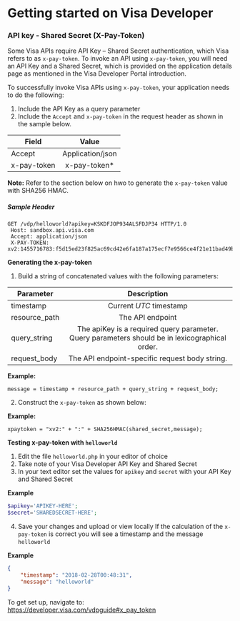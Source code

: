 # Getting started on Visa Developer
### API key - Shared Secret (X-Pay-Token)

Some Visa APIs require API Key – Shared Secret authentication, which Visa refers to as `x-pay-token`. To invoke an API using `x-pay-token`, you will need an API Key and a Shared Secret, which is provided on the application details page as mentioned in the Visa Developer Portal introduction.

To successfully invoke Visa APIs using `x-pay-token`, your application needs to do the following:

1. Include the API Key as a query parameter
2. Include the `Accept` and `x-pay-token` in the request header as shown in the sample below.

|Field   |Value   |
| -------|:------:|
|Accept  |Application/json|
|x-pay-token|x-pay-token*|

**Note:** Refer to the section below on hwo to generate the `x-pay-token` value with SHA256 HMAC.

##### Sample Header #####
```
GET /vdp/helloworld?apikey=KSKDFJOP934ALSFDJP34 HTTP/1.0 
 Host: sandbox.api.visa.com
 Accept: application/json
 X-PAY-TOKEN: xv2:1455716783:f5d15ed23f825ac69cd42e6fa187a175ecf7e9566ce4f21e11bad49bed4cc363
 ```


**<a name="xpaygen"></a>Generating the x-pay-token**

1. Build a string of concatenated values with the following parameters:

|Parameter     |Description     |
|--------------|:--------------:|
|timestamp     |Current *UTC* timestamp|
|resource_path |The API endpoint    |
|query_string  |The apiKey is a required query parameter.  Query parameters should be in lexicographical order.|
|request_body  |The API endpoint-specific request body string.|

**<a hname="mssg"></a>Example:**
```
message = timestamp + resource_path + query_string + request_body;
```
2. Construct the `x-pay-token` as shown below:

**<a name="xp"></a>Example:**
```
xpaytoken = "xv2:" + ":" + SHA256HMAC(shared_secret,message);
```
**<a name="hwphp"></a>Testing x-pay-token with `helloworld`**
1. Edit the file `helloworld.php` in your editor of choice
2. Take note of your Visa Developer API Key and Shared Secret
3. In your text editor set the values for `apikey` and `secret` with your API Key and Shared Secret

**Example**
```PHP
$apikey='APIKEY-HERE';
$secret='SHAREDSECRET-HERE';
```
4. Save your changes and upload or view locally
If the calculation of the `x-pay-token` is correct you will see a timestamp and the message `helloworld`

**Example**
```json
{
    "timestamp": "2018-02-28T00:48:31",
    "message": "helloworld"
}
```
To get set up, navigate to:
https://developer.visa.com/vdpguide#x_pay_token
